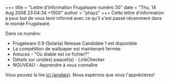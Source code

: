 +++
title = "Lettre d'information Frugalware numéro 30"
date = "Thu, 14 Aug 2008 23:04:34 +1000"
author = "phayz"
+++
Cette lettre d'information a pour but de vous tenir informé avec ce qu'il s'est passé récemment dans le monde Frugalware.  

 Dans ce numéro:
 * Frugalware 0.9 (Solaria) Release Candidate 1 est disponible
* La compétition de wallpaper est maintenant fermée
* Astuces - "Où diable est ce fichier?"
* Détails sur un(des) paquet(s) - LinkChecker
* *NOUVEAU* - Apprendre à vous connaître


 Vous pouvez la lire [ici (anglais)](/newsletter/30). Nous espérons que vous l'apprécierez!